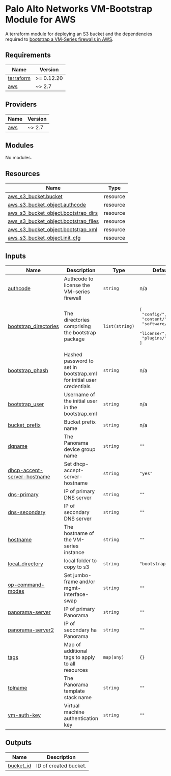Palo Alto Networks VM-Bootstrap Module for AWS
===========

A terraform module for deploying an S3 bucket and the dependencies required
to [bootstrap a VM-Series firewalls in AWS](https://docs.paloaltonetworks.com/vm-series/9-1/vm-series-deployment/bootstrap-the-vm-series-firewall/bootstrap-the-vm-series-firewall-in-aws.html).

<!-- BEGINNING OF PRE-COMMIT-TERRAFORM DOCS HOOK -->
## Requirements

| Name | Version |
|------|---------|
| <a name="requirement_terraform"></a> [terraform](#requirement\_terraform) | >= 0.12.20 |
| <a name="requirement_aws"></a> [aws](#requirement\_aws) | ~> 2.7 |

## Providers

| Name | Version |
|------|---------|
| <a name="provider_aws"></a> [aws](#provider\_aws) | ~> 2.7 |

## Modules

No modules.

## Resources

| Name | Type |
|------|------|
| [aws_s3_bucket.bucket](https://registry.terraform.io/providers/hashicorp/aws/latest/docs/resources/s3_bucket) | resource |
| [aws_s3_bucket_object.authcode](https://registry.terraform.io/providers/hashicorp/aws/latest/docs/resources/s3_bucket_object) | resource |
| [aws_s3_bucket_object.bootstrap_dirs](https://registry.terraform.io/providers/hashicorp/aws/latest/docs/resources/s3_bucket_object) | resource |
| [aws_s3_bucket_object.bootstrap_files](https://registry.terraform.io/providers/hashicorp/aws/latest/docs/resources/s3_bucket_object) | resource |
| [aws_s3_bucket_object.bootstrap_xml](https://registry.terraform.io/providers/hashicorp/aws/latest/docs/resources/s3_bucket_object) | resource |
| [aws_s3_bucket_object.init_cfg](https://registry.terraform.io/providers/hashicorp/aws/latest/docs/resources/s3_bucket_object) | resource |

## Inputs

| Name | Description | Type | Default | Required |
|------|-------------|------|---------|:--------:|
| <a name="input_authcode"></a> [authcode](#input\_authcode) | Authcode to license the VM-series firewall | `string` | n/a | yes |
| <a name="input_bootstrap_directories"></a> [bootstrap\_directories](#input\_bootstrap\_directories) | The directories comprising the bootstrap package | `list(string)` | <pre>[<br>  "config/",<br>  "content/",<br>  "software/",<br>  "license/",<br>  "plugins/"<br>]</pre> | no |
| <a name="input_bootstrap_phash"></a> [bootstrap\_phash](#input\_bootstrap\_phash) | Hashed password to set in bootstrap.xml for initial user credentials | `string` | n/a | yes |
| <a name="input_bootstrap_user"></a> [bootstrap\_user](#input\_bootstrap\_user) | Username of the initial user in the bootstrap.xml | `string` | n/a | yes |
| <a name="input_bucket_prefix"></a> [bucket\_prefix](#input\_bucket\_prefix) | Bucket prefix name | `string` | n/a | yes |
| <a name="input_dgname"></a> [dgname](#input\_dgname) | The Panorama device group name | `string` | `""` | no |
| <a name="input_dhcp-accept-server-hostname"></a> [dhcp-accept-server-hostname](#input\_dhcp-accept-server-hostname) | Set dhcp-accept-server-hostname | `string` | `"yes"` | no |
| <a name="input_dns-primary"></a> [dns-primary](#input\_dns-primary) | IP of primary DNS server | `string` | `""` | no |
| <a name="input_dns-secondary"></a> [dns-secondary](#input\_dns-secondary) | IP of secondary DNS server | `string` | `""` | no |
| <a name="input_hostname"></a> [hostname](#input\_hostname) | The hostname of the VM-series instance | `string` | `""` | no |
| <a name="input_local_directory"></a> [local\_directory](#input\_local\_directory) | local folder to copy to s3 | `string` | `"bootstrap_files"` | no |
| <a name="input_op-command-modes"></a> [op-command-modes](#input\_op-command-modes) | Set jumbo-frame and/or mgmt-interface-swap | `string` | `""` | no |
| <a name="input_panorama-server"></a> [panorama-server](#input\_panorama-server) | IP of primary Panorama | `string` | `""` | no |
| <a name="input_panorama-server2"></a> [panorama-server2](#input\_panorama-server2) | IP of secondary ha Panorama | `string` | `""` | no |
| <a name="input_tags"></a> [tags](#input\_tags) | Map of additional tags to apply to all resources | `map(any)` | `{}` | no |
| <a name="input_tplname"></a> [tplname](#input\_tplname) | The Panorama template stack name | `string` | `""` | no |
| <a name="input_vm-auth-key"></a> [vm-auth-key](#input\_vm-auth-key) | Virtual machine authentication key | `string` | `""` | no |

## Outputs

| Name | Description |
|------|-------------|
| <a name="output_bucket_id"></a> [bucket\_id](#output\_bucket\_id) | ID of created bucket. |
<!-- END OF PRE-COMMIT-TERRAFORM DOCS HOOK -->

